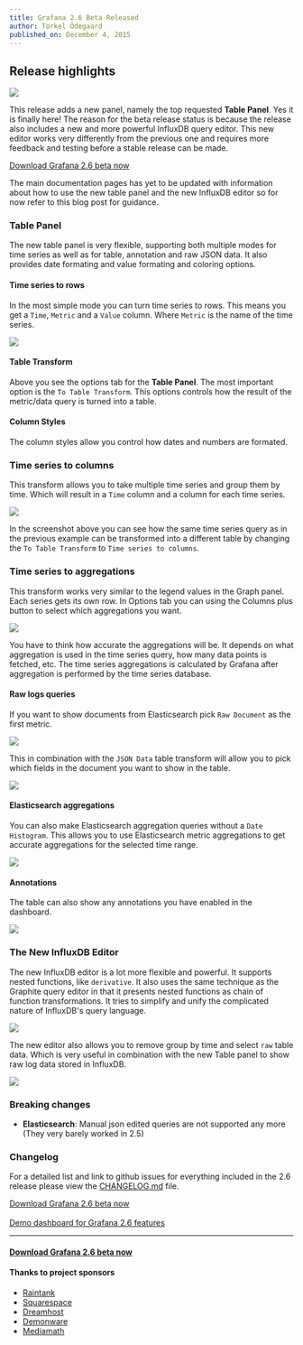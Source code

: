 ```yaml
---
title: Grafana 2.6 Beta Released
author: Torkel Ödegaard
published_on: December 4, 2015
---
```


## Release highlights

<img src="/assets/img/blog/v2.6/header.png" class="no-shadow">

This release adds a new panel, namely the top requested **Table Panel**. Yes it is
finally here! The reason for the beta release status is because the release also
includes a new and more powerful InfluxDB query editor.  This new editor works very
differently from the previous one and requires more feedback and testing
before a stable release can be made.

<div class="text-center">
  <a class="button secondary radius" href="/download">Download Grafana 2.6 beta now</a>
</div>


The main documentation pages has yet to be updated with information about how to use
the new table panel and the new InfluxDB editor so for now refer to this blog post for guidance.

### Table Panel

The new table panel is very flexible, supporting both multiple modes for time series as well as for
table, annotation and raw JSON data. It also provides date formating and value formating and coloring options.

#### Time series to rows

In the most simple mode you can turn time series to rows. This means you get a `Time`, `Metric` and a `Value` column.
Where `Metric` is the name of the time series.

<img src="/assets/img/blog/v2.6/table_ts_to_rows.png">

#### Table Transform
Above you see the options tab for the **Table Panel**. The most important option is the `To Table Transform`.
This options controls how the result of the metric/data query is turned into a table.

#### Column Styles
The column styles allow you control how dates and numbers are formated.

### Time series to columns
This transform allows you to take multiple time series and group them by time. Which will result in a `Time` column
and a column for each time series.

<img src="/assets/img/blog/v2.6/table_ts_to_columns.png">

In the screenshot above you can see how the same time series query as in the previous example can be transformed into
a different table by changing the `To Table Transform` to  `Time series to columns`.

### Time series to aggregations
This transform works very similar to the legend values in the Graph panel. Each series gets its own row. In Options
tab you can using the Columns plus button to select which aggregations you want.

<img src="/assets/img/blog/v2.6/table_ts_to_aggregations.png">

You have to think how accurate the aggregations will be. It depends on what aggregation is used in the time series query,
how many data points is fetched, etc. The time series aggregations is calculated by Grafana after aggregation is performed
by the time series database.

#### Raw logs queries

If you want to show documents from Elasticsearch pick `Raw Document` as the first metric.

<img src="/assets/img/blog/v2.6/elastic_raw_doc.png">

This in combination with the `JSON Data` table transform will allow you to pick which fields in the document
you want to show in the table.

<img src="/assets/img/blog/v2.6/table_json_data.png">

#### Elasticsearch aggregations

You can also make Elasticsearch aggregation queries without a `Date Histogram`. This allows you to
use Elasticsearch metric aggregations to get accurate aggregations for the selected time range.

<img src="/assets/img/blog/v2.6/elastic_aggregations.png">

#### Annotations

The table can also show any annotations you have enabled in the dashboard.

<img src="/assets/img/blog/v2.6/table_annotations.png">

### The New InfluxDB Editor
The new InfluxDB editor is a lot more flexible and powerful. It supports nested functions, like `derivative`.
It also uses the same technique as the Graphite query editor in that it presents nested functions as chain of function
transformations. It tries to simplify and unify the complicated nature of InfluxDB's query language.

<img src="/assets/img/blog/v2.6/influxdb_editor_v3.gif">

The new editor also allows you to remove group by time and select `raw` table data. Which is very useful
in combination with the new Table panel to show raw log data stored in InfluxDB.

<img src="/assets/img/blog/v2.6/table_influxdb_logs.png">

### Breaking changes
* **Elasticsearch**: Manual json edited queries are not supported any more (They very barely worked in 2.5)

### Changelog
For a detailed list and link to github issues for everything included in the 2.6 release please
view the [CHANGELOG.md](https://github.com/grafana/grafana/blob/master/CHANGELOG.md) file.

<a href="/download">Download Grafana 2.6 beta now</a> <br><br>
<a href="http://play.grafana.org/dashboard/db/new-features-in-v2-6">Demo dashboard for Grafana 2.6 features</a>

- - -

#### <a href="http://grafana.org/download">Download Grafana 2.6 beta now</a>

#### Thanks to project sponsors
* [Raintank](http://raintank.io)
* [Squarespace](http://www.squarespace.com)
* [Dreamhost](http://www.dreamhost.com)
* [Demonware](http://www.demonware.net)
* [Mediamath](https://developer.mediamath.com/OpenSource)


